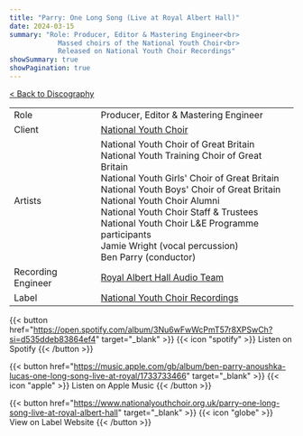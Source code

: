 ```yaml
---
title: "Parry: One Long Song (Live at Royal Albert Hall)"
date: 2024-03-15
summary: "Role: Producer, Editor & Mastering Engineer<br>
            Massed choirs of the National Youth Choir<br>
            Released on National Youth Choir Recordings"
showSummary: true
showPagination: true
---
```

[< Back to Discography](/discography)

| | |
|-|-|
|Role|Producer, Editor & Mastering Engineer|
|Client|[National Youth Choir](https://www.nationalyouthchoir.org.uk)|
|Artists|National Youth Choir of Great Britain<br>National Youth Training Choir of Great Britain<br>National Youth Girls' Choir of Great Britain<br>National Youth Boys' Choir of Great Britain<br>National Youth Choir Alumni<br>National Youth Choir Staff & Trustees<br>National Youth Choir L&E Programme participants<br>Jamie Wright (vocal percussion)<br>Ben Parry (conductor)|
|Recording Engineer|[Royal Albert Hall Audio Team](https://www.royalalberthall.com/)|
|Label|[National Youth Choir Recordings](https://www.nationalyouthchoir.org.uk/recordings)

{{< button href="https://open.spotify.com/album/3Nu6wFwWcPmT57r8XPSwCh?si=d535ddeb83864ef4" target="_blank" >}}
{{< icon "spotify" >}} Listen on Spotify
{{< /button >}}

{{< button href="https://music.apple.com/gb/album/ben-parry-anoushka-lucas-one-long-song-live-at-royal/1733733466" target="_blank" >}}
{{< icon "apple" >}} Listen on Apple Music
{{< /button >}}

{{< button href="https://www.nationalyouthchoir.org.uk/parry-one-long-song-live-at-royal-albert-hall" target="_blank" >}}
{{< icon "globe" >}} View on Label Website
{{< /button >}}
